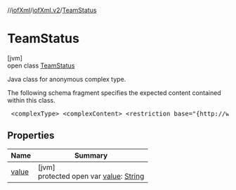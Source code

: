 //[iofXml](../../../index.md)/[iofXml.v2](../index.md)/[TeamStatus](index.md)

# TeamStatus

[jvm]\
open class [TeamStatus](index.md)

<p>Java class for anonymous complex type. <p>The following schema fragment specifies the expected content contained within this class. <pre> &lt;complexType&gt; &lt;complexContent&gt; &lt;restriction base="{http://www.w3.org/2001/XMLSchema}anyType"&gt; &lt;attribute name="value" use="required"&gt; &lt;simpleType&gt; &lt;restriction base="{http://www.w3.org/2001/XMLSchema}token"&gt; &lt;enumeration value="Inactive"/&gt; &lt;enumeration value="DidNotStart"/&gt; &lt;enumeration value="Active"/&gt; &lt;enumeration value="Finished"/&gt; &lt;enumeration value="OK"/&gt; &lt;enumeration value="MisPunch"/&gt; &lt;enumeration value="DidNotFinish"/&gt; &lt;enumeration value="Disqualified"/&gt; &lt;enumeration value="NotCompeting"/&gt; &lt;enumeration value="SportWithdr"/&gt; &lt;enumeration value="OverTime"/&gt; &lt;enumeration value="Moved"/&gt; &lt;enumeration value="MovedUp"/&gt; &lt;enumeration value="Cancelled"/&gt; &lt;/restriction&gt; &lt;/simpleType&gt; &lt;/attribute&gt; &lt;/restriction&gt; &lt;/complexContent&gt; &lt;/complexType&gt; </pre>

## Properties

| Name | Summary |
|---|---|
| [value](value.md) | [jvm]<br>protected open var [value](value.md): [String](https://docs.oracle.com/javase/8/docs/api/java/lang/String.html) |
